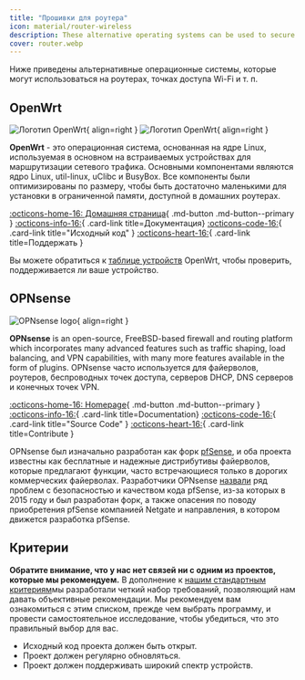 ```yaml
---
title: "Прошивки для роутера"
icon: material/router-wireless
description: These alternative operating systems can be used to secure your router or Wi-Fi access point.
cover: router.webp
---
```


Ниже приведены альтернативные операционные системы, которые могут использоваться на роутерах, точках доступа Wi-Fi и т. п.

## OpenWrt

<div class="admonition recommendation" markdown>

![Логотип OpenWrt](/assets/img/router/openwrt.svg#only-light){ align=right }
![Логотип OpenWrt](/assets/img/router/openwrt-dark.svg#only-dark){ align=right }

**OpenWrt** - это операционная система, основанная на ядре Linux, используемая в основном на встраиваемых устройствах для маршрутизации сетевого трафика. Основными компонентами являются ядро Linux, util-linux, uClibc и BusyBox. Все компоненты были оптимизированы по размеру, чтобы быть достаточно маленькими для установки в ограниченной памяти, доступной в домашних роутерах.

[:octicons-home-16: Домашняя страница](https://openwrt.org/ru){ .md-button .md-button--primary }
[:octicons-info-16:](https://openwrt.org/ru/docs/start){ .card-link title=Документация}
[:octicons-code-16:](https://github.com/openwrt/openwrt){ .card-link title="Исходный код" }
[:octicons-heart-16:](https://openwrt.org/donate){ .card-link title=Поддержать }

</details>

</div>

Вы можете обратиться к [таблице устройств](https://openwrt.org/toh/start) OpenWrt, чтобы проверить, поддерживается ли ваше устройство.

## OPNsense

<div class="admonition recommendation" markdown>

![OPNsense logo](assets/img/router/opnsense.svg){ align=right }

**OPNsense** is an open-source, FreeBSD-based firewall and routing platform which incorporates many advanced features such as traffic shaping, load balancing, and VPN capabilities, with many more features available in the form of plugins. OPNsense часто используется для файерволов, роутеров, беспроводных точек доступа, серверов DHCP, DNS серверов и конечных точек VPN.

[:octicons-home-16: Homepage](https://opnsense.org){ .md-button .md-button--primary }
[:octicons-info-16:](https://docs.opnsense.org/index.html){ .card-link title=Documentation}
[:octicons-code-16:](https://github.com/opnsense){ .card-link title="Source Code" }
[:octicons-heart-16:](https://opnsense.org/donate){ .card-link title=Contribute }

</details>

</div>

OPNsense был изначально разработан как форк [pfSense](https://en.wikipedia.org/wiki/PfSense), и оба проекта известны как бесплатные и надежные дистрибутивы файерволов, которые предлагают функции, часто встречающиеся только в дорогих коммерческих файерволах. Разработчики OPNsense [назвали](https://docs.opnsense.org/history/thefork.html) ряд проблем с безопасностью и качеством кода pfSense, из-за которых в 2015 году и был разработан форк, а также опасения по поводу приобретения pfSense компанией Netgate и направления, в котором движется разработка pfSense.

## Критерии

**Обратите внимание, что у нас нет связей ни с одним из проектов, которые мы рекомендуем.** В дополнение к [нашим стандартным критериям](about/criteria.md)мы разработали четкий набор требований, позволяющий нам давать объективные рекомендации. Мы рекомендуем вам ознакомиться с этим списком, прежде чем выбрать программу, и провести самостоятельное исследование, чтобы убедиться, что это правильный выбор для вас.

- Исходный код проекта должен быть открыт.
- Проект должен регулярно обновляться.
- Проект должен поддерживать широкий спектр устройств.
